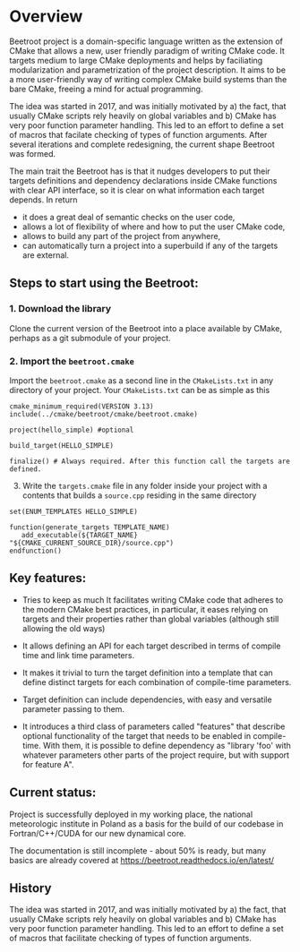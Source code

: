 Overview
=========

Beetroot project is a domain-specific language written as the extension of CMake that allows a new, user friendly paradigm of writing CMake code. It targets medium to large CMake deployments and helps by faciliating modularization and parametrization of the project description. It aims to be a more user-friendly way of writing complex CMake build systems than the bare CMake, freeing a mind for actual programming.

The idea was started in 2017, and was initially motivated by a) the fact, that usually CMake scripts rely heavily on global variables and b) CMake has very poor function parameter handling. This led to an effort to define a set of macros that facilate checking of types of function arguments. After several iterations and complete redesigning, the current shape Beetroot was formed. 

The main trait the Beetroot has is that it nudges developers to put their targets definitions and dependency declarations inside CMake functions with clear API interface, so it is clear on what information each target depends. In return 

* it does a great deal of semantic checks on the user code, 
* allows a lot of flexibility of where and how to put the user CMake code, 
* allows to build any part of the project from anywhere,
* can automatically turn a project into a superbuild if any of the targets are external.

## Steps to start using the Beetroot:

### 1. Download the library

Clone the current version of the Beetroot into a place available by CMake, perhaps as a git submodule of your project.

### 2. Import the `beetroot.cmake`
Import the `beetroot.cmake` as a second line in the `CMakeLists.txt` in any directory of your project. Your `CMakeLists.txt` can be as simple as this

```
cmake_minimum_required(VERSION 3.13)
include(../cmake/beetroot/cmake/beetroot.cmake)

project(hello_simple) #optional

build_target(HELLO_SIMPLE)

finalize() # Always required. After this function call the targets are defined.
```

3. Write the `targets.cmake` file in any folder inside your project with a contents that builds a `source.cpp` residing in the same directory

```
set(ENUM_TEMPLATES HELLO_SIMPLE)

function(generate_targets TEMPLATE_NAME)
   add_executable(${TARGET_NAME} "${CMAKE_CURRENT_SOURCE_DIR}/source.cpp")
endfunction()
```

## Key features:

* Tries to keep as much It facilitates writing CMake code that adheres to the modern CMake best practices, in particular, it eases relying on targets and their properties rather than global variables (although still allowing the old ways)

* It allows defining an API for each target described in terms of compile time and link time parameters.
* It makes it trivial to turn the target definition into a template that can define distinct targets for each combination of compile-time parameters.

* Target definition can include dependencies, with easy and versatile parameter passing to them.

* It introduces a third class of parameters called "features" that describe optional functionality of the target that needs to be enabled in compile-time. With them, it is possible to define dependency as "library 'foo' with whatever parameters other parts of the project require, but with support for feature A".

## Current status:

Project is successfully deployed in my working place, the national meteorologic institute in Poland as a basis for the build of our codebase in Fortran/C++/CUDA for our new dynamical core. 

The documentation is still incomplete - about 50% is ready, but many basics are already covered at https://beetroot.readthedocs.io/en/latest/

## History

The idea was started in 2017, and was initially motivated by a) the fact, that usually CMake scripts rely heavily on global variables and b) CMake has very poor function parameter handling. This led to an effort to define a set of macros that facilitate checking of types of function arguments.

